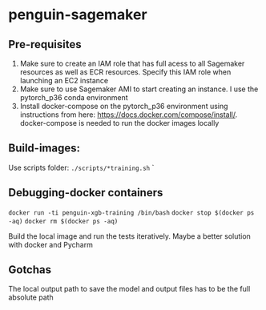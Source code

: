 # penguin-sagemaker

## Pre-requisites
1. Make sure to create an IAM role that has full acess to all Sagemaker resources as well as ECR resources. Specify this IAM role when launching an EC2 instance
2. Make sure to use Sagemaker AMI to start creating an instance. I use the pytorch_p36 conda environment
3. Install docker-compose on the pytorch_p36 environment using instructions from here: https://docs.docker.com/compose/install/. docker-compose is needed to run the docker images locally 

## Build-images:
Use scripts folder:
`./scripts/*training.sh`
`

## Debugging-docker containers
`docker run -ti penguin-xgb-training /bin/bash`
`docker stop $(docker ps -aq)`
`docker rm $(docker ps -aq)`

Build the local image and run the tests iteratively. Maybe a better solution with docker and Pycharm

## Gotchas
The local output path to save the model and output files has to be the full absolute path
